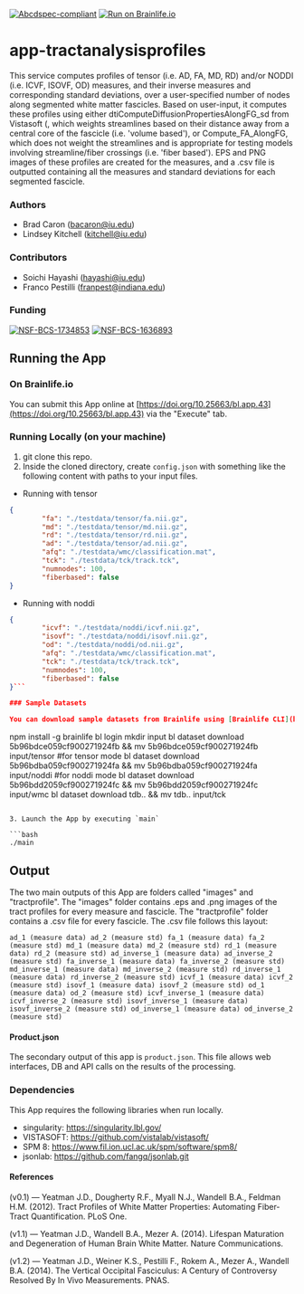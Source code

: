 [![Abcdspec-compliant](https://img.shields.io/badge/ABCD_Spec-v1.1-green.svg)](https://github.com/brain-life/abcd-spec)
[![Run on Brainlife.io](https://img.shields.io/badge/Brainlife-bl.app.43-blue.svg)](https://doi.org/10.25663/bl.app.43)

# app-tractanalysisprofiles
This service computes profiles of tensor (i.e. AD, FA, MD, RD) and/or NODDI (i.e. ICVF, ISOVF, OD) measures, and their inverse measures and corresponding standard deviations, over a user-specified number of nodes along segmented white matter fascicles. Based on user-input, it computes these profiles using either dtiComputeDiffusionPropertiesAlongFG_sd from Vistasoft (, which weights streamlines based on their distance away from a central core of the fascicle (i.e. 'volume based'), or Compute_FA_AlongFG, which does not weight the streamlines and is appropriate for testing models involving streamline/fiber crossings (i.e. 'fiber based'). EPS and PNG images of these profiles are created for the measures, and a .csv file is outputted containing all the measures and standard deviations for each segmented fascicle.

### Authors
- Brad Caron (bacaron@iu.edu)
- Lindsey Kitchell (kitchell@iu.edu)

### Contributors
- Soichi Hayashi (hayashi@iu.edu)
- Franco Pestilli (franpest@indiana.edu)

### Funding
[![NSF-BCS-1734853](https://img.shields.io/badge/NSF_BCS-1734853-blue.svg)](https://nsf.gov/awardsearch/showAward?AWD_ID=1734853)
[![NSF-BCS-1636893](https://img.shields.io/badge/NSF_BCS-1636893-blue.svg)](https://nsf.gov/awardsearch/showAward?AWD_ID=1636893)

## Running the App 

### On Brainlife.io

You can submit this App online at [https://doi.org/10.25663/bl.app.43](https://doi.org/10.25663/bl.app.43) via the "Execute" tab.

### Running Locally (on your machine)

1. git clone this repo.
2. Inside the cloned directory, create `config.json` with something like the following content with paths to your input files.


* Running with tensor

```json
{
        "fa": "./testdata/tensor/fa.nii.gz",
        "md": "./testdata/tensor/md.nii.gz",
        "rd": "./testdata/tensor/rd.nii.gz",
        "ad": "./testdata/tensor/ad.nii.gz",
        "afq": "./testdata/wmc/classification.mat",
        "tck": "./testdata/tck/track.tck",
        "numnodes": 100,
        "fiberbased": false
}
```

* Running with noddi

```json
{
        "icvf": "./testdata/noddi/icvf.nii.gz",
        "isovf": "./testdata/noddi/isovf.nii.gz",
        "od": "./testdata/noddi/od.nii.gz",
        "afq": "./testdata/wmc/classification.mat",
        "tck": "./testdata/tck/track.tck",
        "numnodes": 100,
        "fiberbased": false
}```

### Sample Datasets

You can download sample datasets from Brainlife using [Brainlife CLI](https://github.com/brain-life/cli).

```
npm install -g brainlife
bl login
mkdir input
bl dataset download 5b96bdce059cf900271924fb && mv 5b96bdce059cf900271924fb input/tensor #for tensor mode
bl dataset download 5b96bdba059cf900271924fa && mv 5b96bdba059cf900271924fa input/noddi #for noddi mode
bl dataset download 5b96bdd2059cf900271924fc && mv 5b96bdd2059cf900271924fc input/wmc
bl dataset download tdb.. && mv tdb.. input/tck
```

3. Launch the App by executing `main`

```bash
./main
```

## Output

The two main outputs of this App are folders called "images" and "tractprofile". The "images" folder contains .eps and .png images of the tract profiles for every measure and fascicle. The "tractprofile" folder contains a .csv file for every fascicle. The .csv file follows this layout:

```
ad_1 (measure data) ad_2 (measure std) fa_1 (measure data) fa_2 (measure std) md_1 (measure data) md_2 (measure std) rd_1 (measure data) rd_2 (measure std) ad_inverse_1 (measure data) ad_inverse_2 (measure std) fa_inverse_1 (measure data) fa_inverse_2 (measure std) md_inverse_1 (measure data) md_inverse_2 (measure std) rd_inverse_1 (measure data) rd_inverse_2 (measure std) icvf_1 (measure data) icvf_2 (measure std) isovf_1 (measure data) isovf_2 (measure std) od_1 (measure data) od_2 (measure std) icvf_inverse_1 (measure data) icvf_inverse_2 (measure std) isovf_inverse_1 (measure data) isovf_inverse_2 (measure std) od_inverse_1 (measure data) od_inverse_2 (measure std)
```

#### Product.json
The secondary output of this app is `product.json`. This file allows web interfaces, DB and API calls on the results of the processing. 

### Dependencies

This App requires the following libraries when run locally.

  - singularity: https://singularity.lbl.gov/
  - VISTASOFT: https://github.com/vistalab/vistasoft/
  - SPM 8: https://www.fil.ion.ucl.ac.uk/spm/software/spm8/
  - jsonlab: https://github.com/fangq/jsonlab.git
  
#### References
(v0.1)  —  Yeatman J.D., Dougherty R.F., Myall N.J., Wandell B.A., Feldman H.M. (2012). Tract Profiles of White Matter Properties: Automating Fiber-Tract Quantification. PLoS One.

(v1.1)  —  Yeatman J.D., Wandell B.A., Mezer A. (2014). Lifespan Maturation and Degeneration of Human Brain White Matter. Nature Communications.

(v1.2)  —  Yeatman J.D., Weiner K.S., Pestilli F., Rokem A., Mezer A., Wandell B.A. (2014). The Vertical Occipital Fasciculus: A Century of Controversy Resolved By In Vivo Measurements. PNAS.
